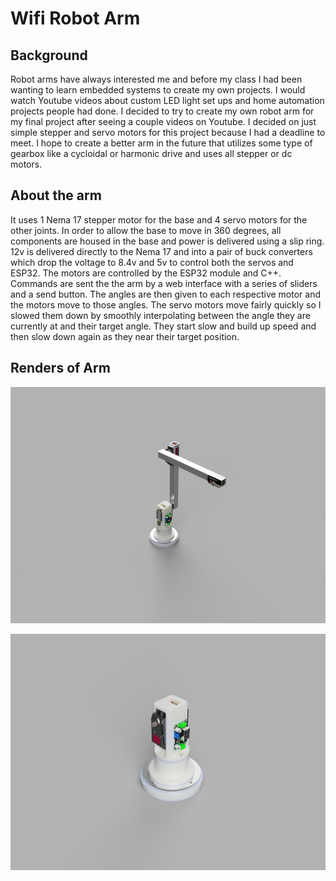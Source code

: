# Wifi Robot Arm

## Background
Robot arms have always interested me and before my class I had been wanting to learn embedded systems to create my own projects. I would watch Youtube videos
about custom LED light set ups and home automation projects people had done. I decided to try to create my own robot arm for my final project after seeing 
a couple videos on Youtube. I decided on just simple stepper and servo motors for this project because I had a deadline to meet. I hope to create a better arm in
the future that utilizes some type of gearbox like a cycloidal or harmonic drive and uses all stepper or dc motors.

## About the arm
It uses 1 Nema 17 stepper motor for the base and 4 servo motors for the other joints. In order to allow the base to move in 360 degrees, all components are
housed in the base and power is delivered using a slip ring. 12v is delivered directly to the Nema 17 and into a pair of buck converters which drop the voltage
to 8.4v and 5v to control both the servos and ESP32. The motors are controlled by the ESP32 module and C++. Commands are sent the the arm by a web interface with
a series of sliders and a send button. The angles are then given to each respective motor and the motors move to those angles. The servo motors move fairly quickly
so I slowed them down by smoothly interpolating between the angle they are currently at and their target angle. They start slow and build up speed and then slow
down again as they near their target position.

## Renders of Arm
![Full Robot Arm](https://github.com/mgarrett2024/Wifi_Robot_Arm/blob/master/Robot_Base_Full.jpg)

![Base Robot Arm](https://github.com/mgarrett2024/Wifi_Robot_Arm/blob/master/Robot_Base_Bottom.jpg)
